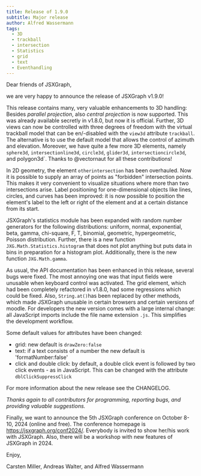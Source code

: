 ```yaml
---
title: Release of 1.9.0
subtitle: Major release
author: Alfred Wassermann
tags:
  - 3D
  - trackball
  - intersection
  - Statistics 
  - grid
  - text
  - Eventhandling
---
```


Dear friends of JSXGraph,

we are very happy to announce the release of JSXGraph v1.9.0!

This release contains many, very valuable enhancements to 3D handling: Besides *parallel projection*, also *central projection* is now supported. This was already available secretly in v1.8.0, but now it is official. Further, 3D views can now be controlled with three degrees of freedom with the virtual trackball model that can be en/-disabled with the `view3d` attribute `trackball`. The alternative is to use the default model that allows the control of azimuth and elevation.
Moreover, we have quite a few more 3D elements, namely `sphere3d`, `intersectionline3d`, `circle3d`, `glider3d`, `intersectioncircle3d`, and polygon3d`. Thanks to @vectornaut for all these contributions!

In 2D geometry, the element `otherintersection` has been overhauled. Now it is possible to supply an array of points as "forbidden" intersection points. This makes it very convenient to visualize situations where more than two intersections arise.
Label positioning for one-dimensional objects like lines, circles, and curves has been improved: it is now possible to position the element's label to the left or right of the element and at a certain distance from its start.

JSXGraph's statistics module has been expanded with random number generators for the following distributions: uniform, normal, exponential, beta, gamma, chi-square, F, T, binomial, geometric, hypergeometric, Poisson distribution. Further, there is a new function `JXG.Math.Statistics.histogram` that does not plot anything but puts data in bins in preparation for a histogram plot. Additionally, there is the new function `JXG.Math.gamma`.

As usual, the API documentation has been enhanced in this release, several bugs were fixed. The most annoying one was that input fields were unusable when keyboard control was activated. The grid element, which had been completely refactored in v1.8.0, had some regressions which could be fixed. Also, `String.at()`has been replaced by other methods, which made JSXGraph unusable in certain browsers and certain versions of moodle. For developers the new version comes with a large internal change: all JavaScript imports include the file name extension `.js`. This simplifies the development workflow.

Some default values for attributes have been changed:

- grid: new default is `drawZero:false`
- text: if a text consists of a number the new default is 'formatNumber:false'
- click and double click: by default, a double click event is followed by two click events - as in JavaScript. This can be changed with the attribute `dblClickSuppressClick`

For more information about the new release see the CHANGELOG.

*Thanks again to all contributors for programming, reporting bugs, and providing valuable suggestions.*

Finally, we want to announce the 5th JSXGraph conference on October 8-10, 2024 (online and free). The conference homepage is <https://jsxgraph.org/conf2024/>. Everybody is invited to show her/his work with JSXGraph. Also, there will be a workshop with new features of JSXGraph in 2024.

Enjoy, 

Carsten Miller, Andreas Walter, and Alfred Wassermann


